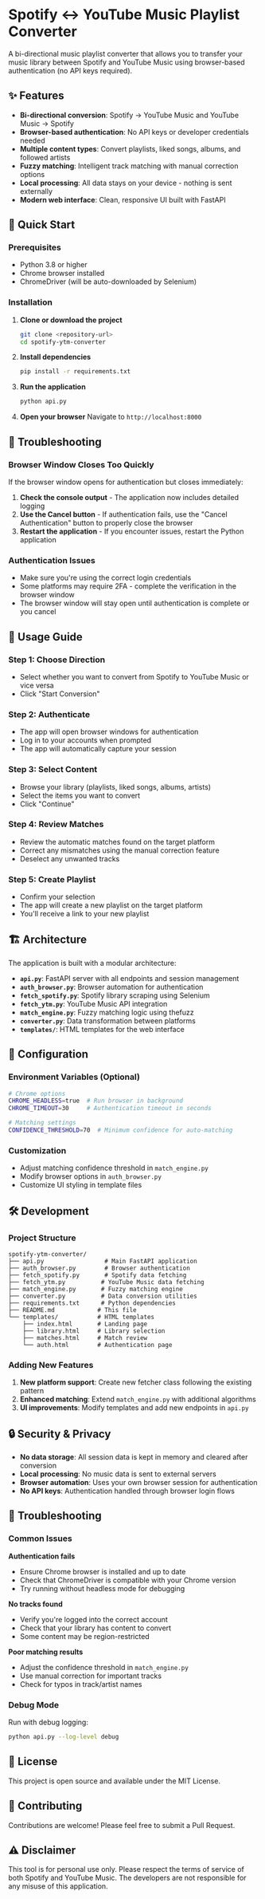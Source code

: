 # Spotify ↔ YouTube Music Playlist Converter

A bi-directional music playlist converter that allows you to transfer your music library between Spotify and YouTube Music using browser-based authentication (no API keys required).

## ✨ Features

- **Bi-directional conversion**: Spotify → YouTube Music and YouTube Music → Spotify
- **Browser-based authentication**: No API keys or developer credentials needed
- **Multiple content types**: Convert playlists, liked songs, albums, and followed artists
- **Fuzzy matching**: Intelligent track matching with manual correction options
- **Local processing**: All data stays on your device - nothing is sent externally
- **Modern web interface**: Clean, responsive UI built with FastAPI

## 🚀 Quick Start

### Prerequisites

- Python 3.8 or higher
- Chrome browser installed
- ChromeDriver (will be auto-downloaded by Selenium)

### Installation

1. **Clone or download the project**
   ```bash
   git clone <repository-url>
   cd spotify-ytm-converter
   ```

2. **Install dependencies**
   ```bash
   pip install -r requirements.txt
   ```

3. **Run the application**
   ```bash
   python api.py
   ```

4. **Open your browser**
   Navigate to `http://localhost:8000`

## 🔧 Troubleshooting

### Browser Window Closes Too Quickly
If the browser window opens for authentication but closes immediately:

1. **Check the console output** - The application now includes detailed logging
2. **Use the Cancel button** - If authentication fails, use the "Cancel Authentication" button to properly close the browser
3. **Restart the application** - If you encounter issues, restart the Python application

### Authentication Issues
- Make sure you're using the correct login credentials
- Some platforms may require 2FA - complete the verification in the browser window
- The browser window will stay open until authentication is complete or you cancel

## 📖 Usage Guide

### Step 1: Choose Direction
- Select whether you want to convert from Spotify to YouTube Music or vice versa
- Click "Start Conversion"

### Step 2: Authenticate
- The app will open browser windows for authentication
- Log in to your accounts when prompted
- The app will automatically capture your session

### Step 3: Select Content
- Browse your library (playlists, liked songs, albums, artists)
- Select the items you want to convert
- Click "Continue"

### Step 4: Review Matches
- Review the automatic matches found on the target platform
- Correct any mismatches using the manual correction feature
- Deselect any unwanted tracks

### Step 5: Create Playlist
- Confirm your selection
- The app will create a new playlist on the target platform
- You'll receive a link to your new playlist

## 🏗️ Architecture

The application is built with a modular architecture:

- **`api.py`**: FastAPI server with all endpoints and session management
- **`auth_browser.py`**: Browser automation for authentication
- **`fetch_spotify.py`**: Spotify library scraping using Selenium
- **`fetch_ytm.py`**: YouTube Music API integration
- **`match_engine.py`**: Fuzzy matching logic using thefuzz
- **`converter.py`**: Data transformation between platforms
- **`templates/`**: HTML templates for the web interface

## 🔧 Configuration

### Environment Variables (Optional)
```bash
# Chrome options
CHROME_HEADLESS=true  # Run browser in background
CHROME_TIMEOUT=30     # Authentication timeout in seconds

# Matching settings
CONFIDENCE_THRESHOLD=70  # Minimum confidence for auto-matching
```

### Customization
- Adjust matching confidence threshold in `match_engine.py`
- Modify browser options in `auth_browser.py`
- Customize UI styling in template files

## 🛠️ Development

### Project Structure
```
spotify-ytm-converter/
├── api.py                 # Main FastAPI application
├── auth_browser.py        # Browser authentication
├── fetch_spotify.py       # Spotify data fetching
├── fetch_ytm.py          # YouTube Music data fetching
├── match_engine.py       # Fuzzy matching engine
├── converter.py          # Data conversion utilities
├── requirements.txt      # Python dependencies
├── README.md            # This file
└── templates/           # HTML templates
    ├── index.html       # Landing page
    ├── library.html     # Library selection
    ├── matches.html     # Match review
    └── auth.html        # Authentication page
```

### Adding New Features
1. **New platform support**: Create new fetcher class following the existing pattern
2. **Enhanced matching**: Extend `match_engine.py` with additional algorithms
3. **UI improvements**: Modify templates and add new endpoints in `api.py`

## 🔒 Security & Privacy

- **No data storage**: All session data is kept in memory and cleared after conversion
- **Local processing**: No music data is sent to external servers
- **Browser automation**: Uses your own browser session for authentication
- **No API keys**: Authentication handled through browser login flows

## 🐛 Troubleshooting

### Common Issues

**Authentication fails**
- Ensure Chrome browser is installed and up to date
- Check that ChromeDriver is compatible with your Chrome version
- Try running without headless mode for debugging

**No tracks found**
- Verify you're logged into the correct account
- Check that your library has content to convert
- Some content may be region-restricted

**Poor matching results**
- Adjust the confidence threshold in `match_engine.py`
- Use manual correction for important tracks
- Check for typos in track/artist names

### Debug Mode
Run with debug logging:
```bash
python api.py --log-level debug
```

## 📝 License

This project is open source and available under the MIT License.

## 🤝 Contributing

Contributions are welcome! Please feel free to submit a Pull Request.

## ⚠️ Disclaimer

This tool is for personal use only. Please respect the terms of service of both Spotify and YouTube Music. The developers are not responsible for any misuse of this application. 